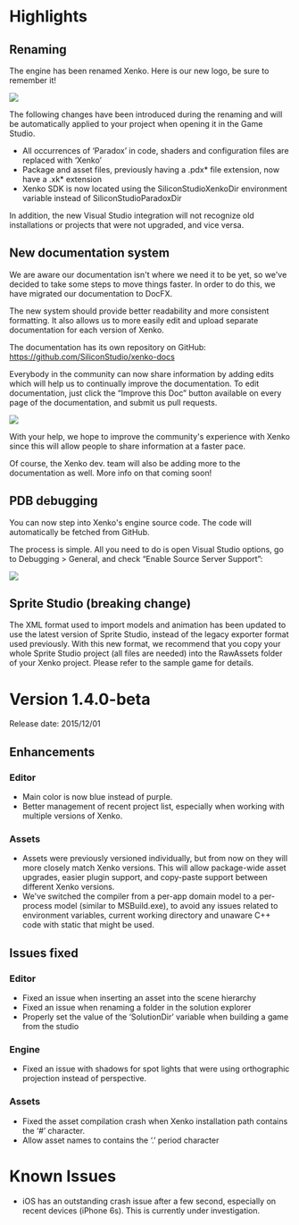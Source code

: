 # Highlights

## Renaming

The engine has been renamed Xenko. Here is our new logo, be sure to remember it!

<img src="/media/ReleaseNotes-1.4/xenko-logo.png" align="center" />

The following changes have been introduced during the renaming and will be automatically applied to your project when opening it in the Game Studio.

- All occurrences of ‘Paradox’ in code, shaders and configuration files are replaced with ‘Xenko’
- Package and asset files, previously having a .pdx* file extension, now have a .xk* extension
- Xenko SDK is now located using the SiliconStudioXenkoDir environment variable instead of SiliconStudioParadoxDir

In addition, the new Visual Studio integration will not recognize old installations or projects that were not upgraded, and vice versa.

## New documentation system

We are aware our documentation isn't where we need it to be yet, so we've decided to take some steps to move things faster. In order to do this, we have migrated our documentation to DocFX.

The new system should provide better readability and more consistent formatting. It also allows us to more easily edit and upload separate documentation for each version of Xenko.

The documentation has its own repository on GitHub: https://github.com/SiliconStudio/xenko-docs

Everybody in the community can now share information by adding edits which will help us to continually improve the documentation. To edit documentation, just click the “Improve this Doc” button available on every page of the documentation, and submit us pull requests.

<img src="/media/ReleaseNotes-1.4/newdoc-docfx.png" align="center" />

With your help, we hope to improve the community's experience with Xenko since this will allow people to share information at a faster pace.

Of course, the Xenko dev. team will also be adding more to the documentation as well. More info on that coming soon!

## PDB debugging

You can now step into Xenko's engine source code. The code will automatically be fetched from GitHub.

The process is simple. All you need to do is open Visual Studio options, go to Debugging > General, and check “Enable Source Server Support”:

<img src="/media/ReleaseNotes-1.4/pdb_vs_sourceserver.png" align="center" />

## Sprite Studio (breaking change)

The XML format used to import models and animation has been updated to use the latest version of Sprite Studio, instead of the legacy exporter format used previously.
With this new format, we recommend that you copy your whole Sprite Studio project (all files are needed) into the RawAssets folder of your Xenko project. Please refer to the sample game for details.

# Version 1.4.0-beta

Release date: 2015/12/01

## Enhancements

### Editor

- Main color is now blue instead of purple.
- Better management of recent project list, especially when working with multiple versions of Xenko.

### Assets

- Assets were previously versioned individually, but from now on they will more closely match Xenko versions. This will allow package-wide asset upgrades, easier plugin support, and copy-paste support between different Xenko versions.
- We've switched the compiler from a per-app domain model to a per-process model (similar to MSBuild.exe), to avoid any issues related to environment variables, current working directory and unaware C++ code with static that might be used.

## Issues fixed

### Editor

- Fixed an issue when inserting an asset into the scene hierarchy
- Fixed an issue when renaming a folder in the solution explorer
- Properly set the value of the ‘SolutionDir’ variable when building a game from the studio

### Engine

- Fixed an issue with shadows for spot lights that were using orthographic projection instead of perspective.

### Assets

- Fixed the asset compilation crash when Xenko installation path contains the ‘#’ character.
- Allow asset names to contains the ‘.’ period character

# Known Issues

- iOS has an outstanding crash issue after a few second, especially on recent devices (iPhone 6s). This is currently under investigation.
